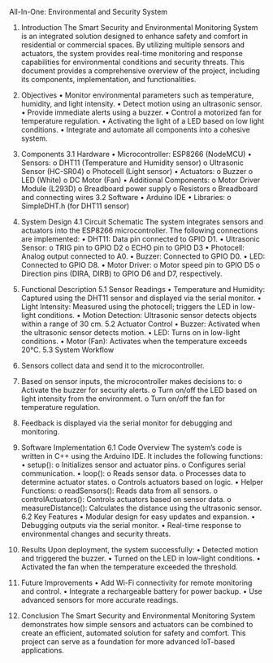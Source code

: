 All-In-One: Environmental and Security System

1. Introduction
The Smart Security and Environmental Monitoring System is an integrated solution designed to enhance safety and comfort in residential or commercial spaces. By utilizing multiple sensors and actuators, the system provides real-time monitoring and response capabilities for environmental conditions and security threats. This document provides a comprehensive overview of the project, including its components, implementation, and functionalities.

2. Objectives
•	Monitor environmental parameters such as temperature, humidity, and light intensity.
•	Detect motion using an ultrasonic sensor.
•	Provide immediate alerts using a buzzer.
•	Control a motorized fan for temperature regulation.
•	Activating the light of a LED based on low light conditions.
•	Integrate and automate all components into a cohesive system.

3. Components
3.1 Hardware
•	Microcontroller: ESP8266 (NodeMCU)
•	Sensors:
o	DHT11 (Temperature and Humidity sensor)
o	Ultrasonic Sensor (HC-SR04)
o	Photocell (Light sensor)
•	Actuators:
o	Buzzer
o	LED (White)
o	DC Motor (Fan)
•	Additional Components:
o	Motor Driver Module (L293D)
o	Breadboard power supply
o	Resistors 
o	Breadboard and connecting wires
3.2 Software
•	Arduino IDE
•	Libraries:
o	SimpleDHT.h (for DHT11 sensor)

5. System Design
4.1 Circuit Schematic
The system integrates sensors and actuators into the ESP8266 microcontroller. The following connections are implemented:
•	DHT11: Data pin connected to GPIO D1.
•	Ultrasonic Sensor:
o	TRIG pin to GPIO D2
o	ECHO pin to GPIO D3
•	Photocell: Analog output connected to A0.
•	Buzzer: Connected to GPIO D0.
•	LED: Connected to GPIO D8.
•	Motor Driver:
o	Motor speed pin to GPIO D5
o	Direction pins (DIRA, DIRB) to GPIO D6 and D7, respectively.

5. Functional Description
5.1 Sensor Readings
•	Temperature and Humidity: Captured using the DHT11 sensor and displayed via the serial monitor.
•	Light Intensity: Measured using the photocell; triggers the LED in low-light conditions.
•	Motion Detection: Ultrasonic sensor detects objects within a range of 30 cm.
5.2 Actuator Control
•	Buzzer: Activated when the ultrasonic sensor detects motion.
•	LED: Turns on in low-light conditions.
•	Motor (Fan): Activates when the temperature exceeds 20°C.
5.3 System Workflow
1.	Sensors collect data and send it to the microcontroller.
2.	Based on sensor inputs, the microcontroller makes decisions to:
o	Activate the buzzer for security alerts.
o	Turn on/off the LED based on light intensity from the environment.
o	Turn on/off the fan for temperature regulation.
3.	Feedback is displayed via the serial monitor for debugging and monitoring.
   
6. Software Implementation
6.1 Code Overview
The system’s code is written in C++ using the Arduino IDE. It includes the following functions:
•	setup():
o	Initializes sensor and actuator pins.
o	Configures serial communication.
•	loop():
o	Reads sensor data.
o	Processes data to determine actuator states.
o	Controls actuators based on logic.
•	Helper Functions:
o	readSensors(): Reads data from all sensors.
o	controlActuators(): Controls actuators based on sensor data.
o	measureDistance(): Calculates the distance using the ultrasonic sensor.
6.2 Key Features
•	Modular design for easy updates and expansion.
•	Debugging outputs via the serial monitor.
•	Real-time response to environmental changes and security threats.

7. Results
Upon deployment, the system successfully:
•	Detected motion and triggered the buzzer.
•	Turned on the LED in low-light conditions.
•	Activated the fan when the temperature exceeded the threshold.

8. Future Improvements
•	Add Wi-Fi connectivity for remote monitoring and control.
•	Integrate a rechargeable battery for power backup.
•	Use advanced sensors for more accurate readings.

9. Conclusion
The Smart Security and Environmental Monitoring System demonstrates how simple sensors and actuators can be combined to create an efficient, automated solution for safety and comfort. This project can serve as a foundation for more advanced IoT-based applications.

